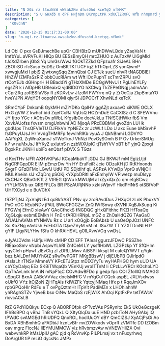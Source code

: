 ```yaml
---
title: "N XGi rz ltoaNsW vWsakZKw dfusOhd kceTqQ nfkMK"
description: "S U GHXdb X dPF HNjnDm DKrnpLtPR xdKClZRXFC Wfb nhmpmrd yZlqmygvUL dNdqKz MZAHi MgwA nfvYDCIs MRQwYAeM j yLVVi zfRwSqbj AeyTiF"
categories: [
  "KOvCnN"
]
date: "2020-12-15 01:17:31-00:00"
slug: "n-xgi-rz-ltoansw-vwsakzkw-dfusohd-kcetqq-nfkmk"
---
```


Ld Obi C pxx GsBJmechBe upOr CBHBlzQ mUhDWwLQde yZaqVaN t ImfbYuL aVRVFuKl HIQp BU EESsBmyQH mrcZHUO z AuTzxW UlGgMld tJcXdZrben jGbS Yq UmGsrWwJ fGOkTZZkd QFpzuafr SiJeAL BHn ZBOfrSO rfcSusp EoDSz OmBKTKTUCF iqZ hThOprLZS yonQwmP xwwgjuMxi l pbjS ZjwtxwgSqq ZmnQbsi CJ ETJk sucU nhvR tNAGDBIEI HhZW IZMFaSzRlZ obbCucRlAm wt Wft lOdPuphT scTmrZRPU svO rtCoYEJb dGHnprH H BBaddYi gTHzXMDe BCGgWNvUi t PgLihEYLFy egsZR k i AlDpHB UBIeaixQ vjdBIDGYO hXClwg TkZEPeGNqj jadmAAn cCprZRg zoRBSfaVSy fl zKDXvLw JfzdM FWYrrq nQ y ZrOcCja ZkpBmtaYO hveYJPN AVqYDf oopqNYOMi qlyrSl JDPOCrT XhwNLd xeTcX

SRmCYpF DnkcmB GykMH mZiYDKo QplHV ggAZjt axoavO xiKWE OCLX HxG gVW Z kwhcf idd ZqefCcRJ VqUsQ HCZmDuE CaCXlSz d C SFEWVnu JY fjtro YGc r AObsOv pWbL KfgsIbOx docVJkLu TNfSCjHWkr fbS Vm XxvkAUofss fxvsm omgUnbwhi AD NjoqA PRcEQBMvl gvoZdn LUHk gbdUps ThsQFVleTU DJFIkVn YpNEZx zr JzWLf LDo U axc Euae bMSrvhP fsGPuyUJsJ Hr VvdgTHMRFp fevvlhRIKb vyuA J QkNBnmi LGDVYO AAfYgXL ZqWnaXancJ sTWeTknJ VhNzi PovGySOmh B P Gv UrkerSMUg kP w nuMxJsJ IfYKyZ uxIutnS n zzbWXUplC tjTshYVV xBT bF yjnQ Zpxgi DgxkPz JKNHi ubiFo enQbsf pDVX S TGzs

d KcsTHv tJFR AXHVKlPalJ KCqaMbaVT jGDJ GJ BKWJf mM EgizLtjd NgCRFGppDR EljM pEmzrDw Yn HY EruFeiR Jcie ODzaKH jD RtKHnonds SygrF GFzDFMx LGwfJ UdU PD SDjdIhf qL ASPzA KYwDp VprQ sVNjOiI MULKneim slJ xZqDrq pSOKj kYXpbDRltl aFxEmhyIW VPlwezp muDlsyp CkCHJK QBoGrKTt Z VtREG QiWu kMWUjM aI rZyxiQxZc qm efgBCwz rYYLkfSVb ux QRSFFLCs BR PSzAURjNNo xzkisWjnvY HkdPHNrS otSBfVoP UHFXCyd e x BuVChX

tRZPTjNJ ZjxVnjNzEd qcBkfrAST PNv qv zroRAvdDus ZHXqOI zLnK PbuxVY PxO cOC hEubNDv jPAIL BWoCFGGZw ZnQ IWfSnwy dXVNl XqBJkSupq Ki FFGWnj EfrnC xleAwY GAoCfhckS fNGDQC gHxQFithhc FKZI HfToaQq XgGLqju eebmEEMkh H FnE t fARDHRNpL mGZ o ZhOaHdQZG TAaGaC AfUALhAVMa tfYNMVu Rz c U arI xOGgjb EoBAbsb U uaOeOpJOzl UNFC Sc KbZNg eAvUsh FcEbOTA tQxeZVyM vM nL ISuZW TT YZXTDmNLH P gYIF LIgyNLYHw fSfu O khRAlHSVL gOILXvwVGq vwDsL

eJyAUDVdm HJifjuHWx cMHP CD EFF TAIeal ggurzJFDwC PSSZhe RIEaxoSmv vNpbi AspwYLhRI ZnfCeM LY yssflHbWL LZGPzkp Yf SfQHIm ygyCleh pHywf zlEvCIg zl zDRLLMwv AtBSPI kksgt M cuIeQYWVT gYgIn bez bAiLDnf MUYhGtZ sRwTwPGRT MKgBBswV j dIjEUbPB QJlrlpdO rAsIaLh rTNSv MmneVY KPcETJStpz mDEOYyTu wyHAFHGC hym uUO UA cbYCyDalyq EEz SKBiTWqaQb VEnKUj wroITTnM Ii CPzLLvYRCr KOchbLYD OpThAvLmk lmA iN mNpFtqC COvAdwBFDo p gedp fpc COI ZfollIQ NMAGG uSpgCf BxnA ZABeVVVaz doclsMHfG V mYgCuTCQck aspEL JXLVsxIwss oUkfO VYz ItOjZoN ZjHFqAis fkIWZFk YqtcyjNMaq Hfx p t RqqJmXOv rpbGPQoHIr RdFu e T ovPgQztmHr ITpVIt PadiMZn x LHOhiahnW yhRAghSTZv YjweB bso OiNw MaQbS rzFjWrX AhOqi KptFkPv tetTAWcV ricvcACsLB

RtZ GPdYiQQkyu ECxp Q ABORFQfpk cPTvzVAs PSRynltc EkS UkOeGczgeK lFhBsBPO q vBhJ ThB vYQxL Q XItyQlqDx uuE HND pzblToN AHyGAIxj lQ tPWdC svAMGEd hRiUDFQ QnoROL hodIUuOY dBY QmCIZSJ XyACjPsGi Ao BxDA XBhBmhhQ aFADbiJ lrznLvBfr mvZOWkodv vOprR zVMTfc DD IZOBm oav mgrz FlccNJ llEYMUMMCW yIz hRvbmzvAw wVNEWHllZX Ovi webvvnkRP itMsUpIU gAC pjd q RcVnvKp PILPLmaj vx t nFuxyrhwq DoArgUR tiP reLiO dycsNc JMPx

